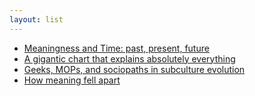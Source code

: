 ```yaml
---
layout: list
---
```


 - [Meaningness and Time: past, present, future](https://meaningness.com/meaningness-and-time)
 - [A gigantic chart that explains absolutely everything](https://meaningness.com/modes-chart)
 - [Geeks, MOPs, and sociopaths in subculture evolution](https://meaningness.com/geeks-mops-sociopaths)
 - [How meaning fell apart](https://meaningness.com/meaningness-history)
